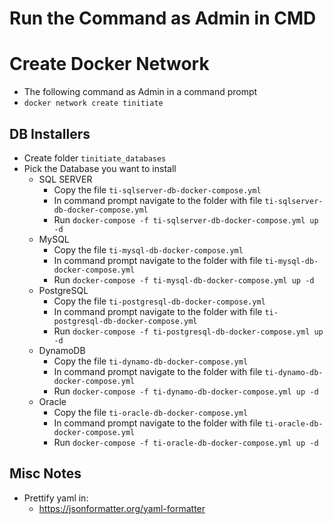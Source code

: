 # Run the Command as Admin in CMD

# Create Docker Network
* The following command as Admin in a command prompt
* `docker network create tinitiate`
  
## DB Installers
* Create folder `tinitiate_databases`
* Pick the Database you want to install
  * SQL SERVER
    * Copy the file `ti-sqlserver-db-docker-compose.yml`
    * In command prompt navigate to the folder with file `ti-sqlserver-db-docker-compose.yml`
    * Run `docker-compose -f ti-sqlserver-db-docker-compose.yml up -d`
  * MySQL
    * Copy the file `ti-mysql-db-docker-compose.yml`
    * In command prompt navigate to the folder with file `ti-mysql-db-docker-compose.yml`
    * Run `docker-compose -f ti-mysql-db-docker-compose.yml up -d`
  * PostgreSQL
    * Copy the file `ti-postgresql-db-docker-compose.yml`
    * In command prompt navigate to the folder with file `ti-postgresql-db-docker-compose.yml`
    * Run `docker-compose -f ti-postgresql-db-docker-compose.yml up -d`
  * DynamoDB
    * Copy the file `ti-dynamo-db-docker-compose.yml`
    * In command prompt navigate to the folder with file `ti-dynamo-db-docker-compose.yml`
    * Run `docker-compose -f ti-dynamo-db-docker-compose.yml up -d`
  * Oracle
    * Copy the file `ti-oracle-db-docker-compose.yml`
    * In command prompt navigate to the folder with file `ti-oracle-db-docker-compose.yml`
    * Run `docker-compose -f ti-oracle-db-docker-compose.yml up -d`

## Misc Notes
* Prettify yaml in: 
    * https://jsonformatter.org/yaml-formatter
